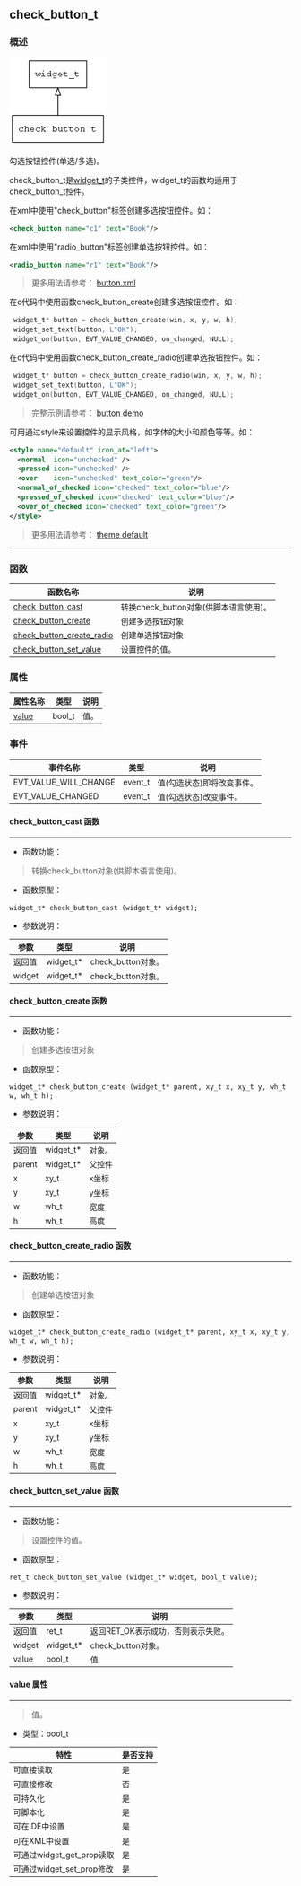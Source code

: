 ## check\_button\_t
### 概述
![image](images/check_button_t_0.png)

 勾选按钮控件(单选/多选)。

 check\_button\_t是[widget\_t](widget_t.md)的子类控件，widget\_t的函数均适用于check\_button\_t控件。

 在xml中使用"check_button"标签创建多选按钮控件。如：

 ```xml
 <check_button name="c1" text="Book"/>
 ```

 在xml中使用"radio_button"标签创建单选按钮控件。如：

 ```xml
 <radio_button name="r1" text="Book"/>
 ```

 > 更多用法请参考：
 [button.xml](https://github.com/zlgopen/awtk/blob/master/demos/assets/default/raw/ui/basic.xml)

 在c代码中使用函数check\_button\_create创建多选按钮控件。如：

 ```c
  widget_t* button = check_button_create(win, x, y, w, h);
  widget_set_text(button, L"OK");
  widget_on(button, EVT_VALUE_CHANGED, on_changed, NULL);
 ```

 在c代码中使用函数check\_button\_create\_radio创建单选按钮控件。如：

 ```c
  widget_t* button = check_button_create_radio(win, x, y, w, h);
  widget_set_text(button, L"OK");
  widget_on(button, EVT_VALUE_CHANGED, on_changed, NULL);
 ```

 > 完整示例请参考：
 [button demo](https://github.com/zlgopen/awtk-c-demos/blob/master/demos/check_button.c)

 可用通过style来设置控件的显示风格，如字体的大小和颜色等等。如：

 ```xml
 <style name="default" icon_at="left">
   <normal  icon="unchecked" />
   <pressed icon="unchecked" />
   <over    icon="unchecked" text_color="green"/>
   <normal_of_checked icon="checked" text_color="blue"/>
   <pressed_of_checked icon="checked" text_color="blue"/>
   <over_of_checked icon="checked" text_color="green"/>
 </style>
 ```

 > 更多用法请参考：
 [theme
 default](https://github.com/zlgopen/awtk/blob/master/demos/assets/default/raw/styles/default.xml#L227)


----------------------------------
### 函数
<p id="check_button_t_methods">

| 函数名称 | 说明 | 
| -------- | ------------ | 
| <a href="#check_button_t_check_button_cast">check\_button\_cast</a> | 转换check_button对象(供脚本语言使用)。 |
| <a href="#check_button_t_check_button_create">check\_button\_create</a> | 创建多选按钮对象 |
| <a href="#check_button_t_check_button_create_radio">check\_button\_create\_radio</a> | 创建单选按钮对象 |
| <a href="#check_button_t_check_button_set_value">check\_button\_set\_value</a> | 设置控件的值。 |
### 属性
<p id="check_button_t_properties">

| 属性名称 | 类型 | 说明 | 
| -------- | ----- | ------------ | 
| <a href="#check_button_t_value">value</a> | bool\_t | 值。 |
### 事件
<p id="check_button_t_events">

| 事件名称 | 类型  | 说明 | 
| -------- | ----- | ------- | 
| EVT\_VALUE\_WILL\_CHANGE | event\_t | 值(勾选状态)即将改变事件。 |
| EVT\_VALUE\_CHANGED | event\_t | 值(勾选状态)改变事件。 |
#### check\_button\_cast 函数
-----------------------

* 函数功能：

> <p id="check_button_t_check_button_cast"> 转换check_button对象(供脚本语言使用)。



* 函数原型：

```
widget_t* check_button_cast (widget_t* widget);
```

* 参数说明：

| 参数 | 类型 | 说明 |
| -------- | ----- | --------- |
| 返回值 | widget\_t* | check\_button对象。 |
| widget | widget\_t* | check\_button对象。 |
#### check\_button\_create 函数
-----------------------

* 函数功能：

> <p id="check_button_t_check_button_create"> 创建多选按钮对象



* 函数原型：

```
widget_t* check_button_create (widget_t* parent, xy_t x, xy_t y, wh_t w, wh_t h);
```

* 参数说明：

| 参数 | 类型 | 说明 |
| -------- | ----- | --------- |
| 返回值 | widget\_t* | 对象。 |
| parent | widget\_t* | 父控件 |
| x | xy\_t | x坐标 |
| y | xy\_t | y坐标 |
| w | wh\_t | 宽度 |
| h | wh\_t | 高度 |
#### check\_button\_create\_radio 函数
-----------------------

* 函数功能：

> <p id="check_button_t_check_button_create_radio"> 创建单选按钮对象



* 函数原型：

```
widget_t* check_button_create_radio (widget_t* parent, xy_t x, xy_t y, wh_t w, wh_t h);
```

* 参数说明：

| 参数 | 类型 | 说明 |
| -------- | ----- | --------- |
| 返回值 | widget\_t* | 对象。 |
| parent | widget\_t* | 父控件 |
| x | xy\_t | x坐标 |
| y | xy\_t | y坐标 |
| w | wh\_t | 宽度 |
| h | wh\_t | 高度 |
#### check\_button\_set\_value 函数
-----------------------

* 函数功能：

> <p id="check_button_t_check_button_set_value"> 设置控件的值。



* 函数原型：

```
ret_t check_button_set_value (widget_t* widget, bool_t value);
```

* 参数说明：

| 参数 | 类型 | 说明 |
| -------- | ----- | --------- |
| 返回值 | ret\_t | 返回RET\_OK表示成功，否则表示失败。 |
| widget | widget\_t* | check\_button对象。 |
| value | bool\_t | 值 |
#### value 属性
-----------------------
> <p id="check_button_t_value"> 值。


* 类型：bool\_t

| 特性 | 是否支持 |
| -------- | ----- |
| 可直接读取 | 是 |
| 可直接修改 | 否 |
| 可持久化   | 是 |
| 可脚本化   | 是 |
| 可在IDE中设置 | 是 |
| 可在XML中设置 | 是 |
| 可通过widget\_get\_prop读取 | 是 |
| 可通过widget\_set\_prop修改 | 是 |
